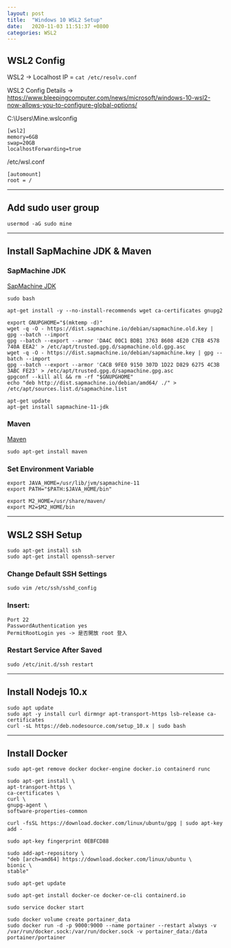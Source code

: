 ```yaml
---
layout: post
title:  "Windows 10 WSL2 Setup"
date:   2020-11-03 11:51:37 +0800
categories: WSL2
---
```


## WSL2 Config

WSL2 -> Localhost IP = `cat /etc/resolv.conf`

WSL2 Config Details -> https://www.bleepingcomputer.com/news/microsoft/windows-10-wsl2-now-allows-you-to-configure-global-options/

C:\Users\Mine\.wslconfig
```
[wsl2]
memory=6GB
swap=20GB
localhostForwarding=true
```

/etc/wsl.conf
```
[automount]
root = /
```
***

## Add sudo user group
`usermod -aG sudo mine`

***
## Install SapMachine JDK & Maven 

### SapMachine JDK
[SapMachine JDK][SapMachine-JDK-Link]

```
sudo bash

apt-get install -y --no-install-recommends wget ca-certificates gnupg2

export GNUPGHOME="$(mktemp -d)"
wget -q -O - https://dist.sapmachine.io/debian/sapmachine.old.key | gpg --batch --import
gpg --batch --export --armor 'DA4C 00C1 BDB1 3763 8608 4E20 C7EB 4578 740A EEA2' > /etc/apt/trusted.gpg.d/sapmachine.old.gpg.asc
wget -q -O - https://dist.sapmachine.io/debian/sapmachine.key | gpg --batch --import
gpg --batch --export --armor 'CACB 9FE0 9150 307D 1D22 D829 6275 4C3B 3ABC FE23' > /etc/apt/trusted.gpg.d/sapmachine.gpg.asc
gpgconf --kill all && rm -rf "$GNUPGHOME"
echo "deb http://dist.sapmachine.io/debian/amd64/ ./" > /etc/apt/sources.list.d/sapmachine.list

apt-get update
apt-get install sapmachine-11-jdk
```

### Maven
[Maven][Maven-Link]

```
sudo apt-get install maven
```

### Set Environment Variable
```
export JAVA_HOME=/usr/lib/jvm/sapmachine-11
export PATH="$PATH:$JAVA_HOME/bin"

export M2_HOME=/usr/share/maven/
export M2=$M2_HOME/bin
```
***
## WSL2 SSH Setup

```
sudo apt-get install ssh
sudo apt-get install openssh-server
```

### Change Default SSH Settings

`sudo vim /etc/ssh/sshd_config`

### Insert: 
```
Port 22
PasswordAuthentication yes
PermitRootLogin yes -> 是否開放 root 登入
```

### Restart Service After Saved
`sudo /etc/init.d/ssh restart`

***
## Install Nodejs 10.x

```
sudo apt update
sudo apt -y install curl dirmngr apt-transport-https lsb-release ca-certificates
curl -sL https://deb.nodesource.com/setup_10.x | sudo bash
```

***
## Install Docker

```
sudo apt-get remove docker docker-engine docker.io containerd runc

sudo apt-get install \
apt-transport-https \
ca-certificates \
curl \
gnupg-agent \
software-properties-common

curl -fsSL https://download.docker.com/linux/ubuntu/gpg | sudo apt-key add -

sudo apt-key fingerprint 0EBFCD88

sudo add-apt-repository \
"deb [arch=amd64] https://download.docker.com/linux/ubuntu \
bionic \
stable"

sudo apt-get update

sudo apt-get install docker-ce docker-ce-cli containerd.io

sudo service docker start

sudo docker volume create portainer_data
sudo docker run -d -p 9000:9000 --name portainer --restart always -v /var/run/docker.sock:/var/run/docker.sock -v portainer_data:/data portainer/portainer
```


[SapMachine-JDK-Link]: https://github.com/SAP/SapMachine/wiki/Installation
[Maven-Link]: https://maven.apache.org/download.cgi